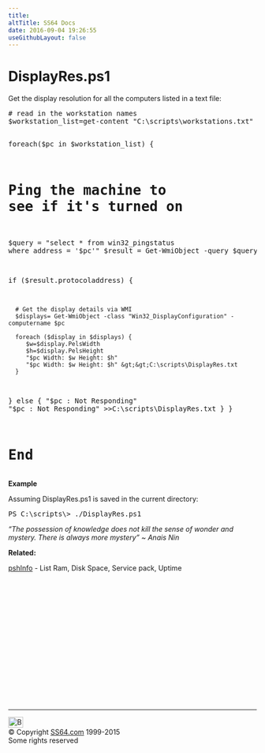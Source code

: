 ```yaml
---
title:
altTitle: SS64 Docs
date: 2016-09-04 19:26:55
useGithubLayout: false
---
```

<!-- #BeginLibraryItem "/Library/head_pssyntax.lbi" --><!-- #EndLibraryItem --><h1>DisplayRes.ps1</h1> 
<p>Get the display resolution for all the computers listed in a text file:</p>
<pre># read in the workstation names
$workstation_list=get-content "C:\scripts\workstations.txt"

foreach($pc in $workstation_list)
{
   # Ping the machine to see if it's turned on
   $query = "select * from win32_pingstatus where address = '$pc'"
   $result = Get-WmiObject -query $query
   
   if ($result.protocoladdress) {

      # Get the display details via WMI
      $displays= Get-WmiObject -class "Win32_DisplayConfiguration" -computername $pc
      
      foreach ($display in $displays) {
         $w=$display.PelsWidth
         $h=$display.PelsHeight
         "$pc Width: $w Height: $h"
         "$pc Width: $w Height: $h" &gt;&gt;C:\scripts\DisplayRes.txt
      }

   } else {
            "$pc : Not Responding"
            "$pc : Not Responding" &gt;&gt;C:\scripts\DisplayRes.txt
          }
}
# End</pre>
<p> <b>Example</b></p>
<p>Assuming DisplayRes.ps1 is saved in the current directory:</p>
<pre>PS C:\scripts\&gt; ./DisplayRes.ps1</pre>
<p class="quote"><i>“The possession of knowledge does not kill the sense of wonder and mystery. There is always more mystery” ~ Anais Nin</i></p>
<p><b>Related:</b></p>
<p><a href="syntax-pshinfo.html">pshInfo</a> - List Ram, Disk Space, Service pack, Uptime</p><!-- #BeginLibraryItem "/Library/foot_ps.lbi" --><p>
<!-- PowerShell300 -->
<ins class="adsbygoogle" style="display:inline-block;width:300px;height:250px" data-ad-client="ca-pub-6140977852749469" data-ad-slot="6253539900"></ins>
<script>
(adsbygoogle = window.adsbygoogle || []).push({});
</script></p>
<hr>
<div id="bl" class="footer"><a href="syntax-display.html#"><img src="../images/top.png" width="30" height="22" alt="Back to the Top"></a></div>
<div id="br" class="footer, tagline">© Copyright <a href="http://ss64.com/">SS64.com</a> 1999-2015<br>
Some rights reserved</div><!-- #EndLibraryItem -->


